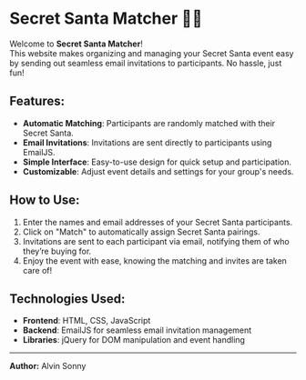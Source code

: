 # Secret Santa Matcher 🎅📧

Welcome to **Secret Santa Matcher**!  
This website makes organizing and managing your Secret Santa event easy by sending out seamless email invitations to participants. No hassle, just fun!

## Features:
- **Automatic Matching**: Participants are randomly matched with their Secret Santa.
- **Email Invitations**: Invitations are sent directly to participants using EmailJS.
- **Simple Interface**: Easy-to-use design for quick setup and participation.
- **Customizable**: Adjust event details and settings for your group's needs.

## How to Use:
1. Enter the names and email addresses of your Secret Santa participants.
2. Click on "Match" to automatically assign Secret Santa pairings.
3. Invitations are sent to each participant via email, notifying them of who they’re buying for.
4. Enjoy the event with ease, knowing the matching and invites are taken care of!

## Technologies Used:
- **Frontend**: HTML, CSS, JavaScript
- **Backend**: EmailJS for seamless email invitation management
- **Libraries**: jQuery for DOM manipulation and event handling

---

**Author:** Alvin Sonny
